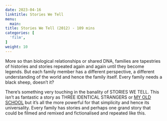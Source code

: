 ```yaml
---
date: 2023-04-16
linktitle: Stories We Tell
menu:
  main:
title: Stories We Tell (2012) - 109 mins
categories: [
  'film',
]
weight: 10
---
```


More so than biological relationships or shared DNA, families are tapestries of histories and stories repeated again and again until they become legends. But each family member has a different perspective, a different understanding of the world and hence the family itself. Every family needs a black sheep, doesn’t it? 

There’s something very touching in the banality of STORIES WE TELL. This isn’t as fantastic a story as THREE IDENTICAL STRANGERS or [MY OLD SCHOOL](https://reviewsperminute.simonxix.com/posts/my_old_school/) but it’s all the more powerful for that simplicity and hence its universality. Every family has stories and perhaps one grand story that could be filmed and remixed and fictionalised and repeated like this.

